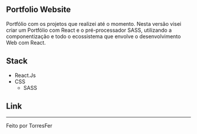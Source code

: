 ## Portfolio Website
Portfólio com os projetos que realizei até o momento. Nesta versão 
visei criar um Portfólio com React e o pré-processador SASS,
utilizando a componentização e todo o ecossistema que envolve
o desenvolvimento Web com React.

## Stack
- React.Js
- CSS
    - SASS

## Link


____________________________

Feito por TorresFer

